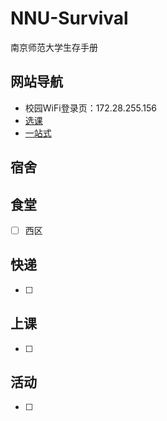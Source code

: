 # NNU-Survival
南京师范大学生存手册

## 网站导航
- 校园WiFi登录页：172.28.255.156
- [选课](https://xsxk.nnu.edu.cn/)
- [一站式](http://ehall.nnu.edu.cn/)

## 宿舍


## 食堂
- [ ] 西区

## 快递
- [ ] 

## 上课
- [ ] 

## 活动
- [ ] 

